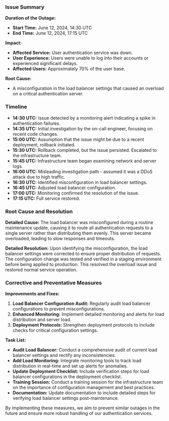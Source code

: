 ### Issue Summary

**Duration of the Outage:**
- **Start Time:** June 12, 2024, 14:30 UTC
- **End Time:** June 12, 2024, 17:15 UTC

**Impact:**
- **Affected Service:** User authentication service was down.
- **User Experience:** Users were unable to log into their accounts or experienced significant delays.
- **Affected Users:** Approximately 70% of the user base.

**Root Cause:**
- A misconfiguration in the load balancer settings that caused an overload on a critical authentication server.

### Timeline

- **14:30 UTC:** Issue detected by a monitoring alert indicating a spike in authentication failures.
- **14:35 UTC:** Initial investigation by the on-call engineer, focusing on recent code changes.
- **15:00 UTC:** Assumption that the issue might be due to a recent deployment, rollback initiated.
- **15:30 UTC:** Rollback completed, but the issue persisted. Escalated to the infrastructure team.
- **15:45 UTC:** Infrastructure team began examining network and server logs.
- **16:00 UTC:** Misleading investigation path - assumed it was a DDoS attack due to high traffic.
- **16:30 UTC:** Identified misconfiguration in load balancer settings.
- **16:45 UTC:** Adjusted load balancer configuration.
- **17:00 UTC:** Monitoring confirmed the resolution of the issue.
- **17:15 UTC:** Full service restored.

### Root Cause and Resolution

**Detailed Cause:**
The load balancer was misconfigured during a routine maintenance update, causing it to route all authentication requests to a single server rather than distributing them evenly. This server became overloaded, leading to slow responses and timeouts.

**Detailed Resolution:**
Upon identifying the misconfiguration, the load balancer settings were corrected to ensure proper distribution of requests. The configuration change was tested and verified in a staging environment before being applied to production. This resolved the overload issue and restored normal service operation.

### Corrective and Preventative Measures

**Improvements and Fixes:**
1. **Load Balancer Configuration Audit:** Regularly audit load balancer configurations to prevent misconfigurations.
2. **Enhanced Monitoring:** Implement detailed monitoring and alerts for load distribution and server load.
3. **Deployment Protocols:** Strengthen deployment protocols to include checks for critical configuration settings.

**Task List:**
- **Audit Load Balancer:** Conduct a comprehensive audit of current load balancer settings and rectify any inconsistencies.
- **Add Load Monitoring:** Integrate monitoring tools to track load distribution in real-time and set up alerts for anomalies.
- **Update Deployment Checklist:** Include verification steps for load balancer configurations in the deployment checklist.
- **Training Session:** Conduct a training session for the infrastructure team on the importance of configuration management and best practices.
- **Documentation:** Update documentation to include detailed steps for verifying load balancer settings post-maintenance.

By implementing these measures, we aim to prevent similar outages in the future and ensure more robust handling of our authentication services.
